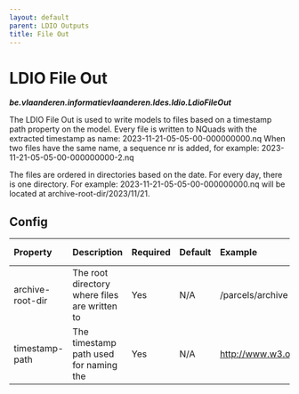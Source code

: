 ```yaml
---
layout: default
parent: LDIO Outputs
title: File Out
---
```


# LDIO File Out
***be.vlaanderen.informatievlaanderen.ldes.ldio.LdioFileOut***

The LDIO File Out is used to write models to files based on a timestamp path property on the model.
Every file is written to NQuads with the extracted timestamp as name: 2023-11-21-05-05-00-000000000.nq
When two files have the same name, a sequence nr is added, for example: 2023-11-21-05-05-00-000000000-2.nq

The files are ordered in directories based on the date. For every day, there is one directory.
For example: 2023-11-21-05-05-00-000000000.nq will be located at  archive-root-dir/2023/11/21.

## Config

| Property         | Description                                   | Required | Default | Example                                    | Supported values                |
|:-----------------|:----------------------------------------------|:---------|:--------|:-------------------------------------------|:--------------------------------|
| archive-root-dir | The root directory where files are written to | Yes      | N/A     | /parcels/archive                           | Linux (+ Mac) and Windows paths |
| timestamp-path   | The timestamp path used for naming the        | Yes      | N/A     | http://www.w3.org/ns/prov#generatedAtTime  | Any valid LD predicate          |